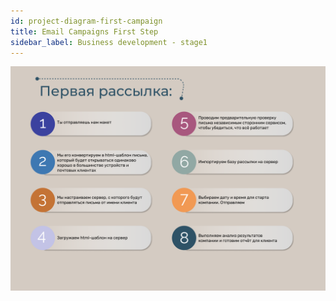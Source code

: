 ```yaml
---
id: project-diagram-first-campaign
title: Email Campaigns First Step
sidebar_label: Business development - stage1
---
```


![First Newsletter Campaign](https://github.com/LLazyEmail/creative/blob/main/ClientCheckList%231.png?raw=true)
